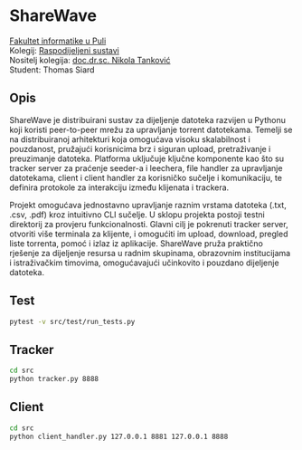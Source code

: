 # **ShareWave**

[Fakultet informatike u Puli](https://fipu.unipu.hr)\
Kolegij: [Raspodijeljeni sustavi](https://fiputreca.notion.site/Raspodijeljeni-sustavi-544564d5cc9e48b3a38d4143216e5dd6)\
Nositelj kolegija: [doc.dr.sc. Nikola Tanković](https://www.notion.so/fiputreca/Kontakt-stranica-875574d1b92248b1a8e90dae52cd29a9)\
Student: Thomas Siard

## **Opis**

ShareWave je distribuirani sustav za dijeljenje datoteka razvijen u Pythonu koji koristi peer-to-peer mrežu za upravljanje torrent datotekama. Temelji se na distribuiranoj arhitekturi koja omogućava visoku skalabilnost i pouzdanost, pružajući korisnicima brz i siguran upload, pretraživanje i preuzimanje datoteka. Platforma uključuje ključne komponente kao što su tracker server za praćenje seeder-a i leechera, file handler za upravljanje datotekama, client i client handler za korisničko sučelje i komunikaciju, te definira protokole za interakciju između klijenata i trackera.

Projekt omogućava jednostavno upravljanje raznim vrstama datoteka (.txt, .csv, .pdf) kroz intuitivno CLI sučelje. U sklopu projekta postoji testni direktorij za provjeru funkcionalnosti. Glavni cilj je pokrenuti tracker server, otvoriti više terminala za klijente, i omogućiti im upload, download, pregled liste torrenta, pomoć i izlaz iz aplikacije. ShareWave pruža praktično rješenje za dijeljenje resursa u radnim skupinama, obrazovnim institucijama i istraživačkim timovima, omogućavajući učinkovito i pouzdano dijeljenje datoteka.

## **Test**

```bash
pytest -v src/test/run_tests.py
```

## **Tracker**

```bash
cd src
python tracker.py 8888
```

## **Client**

```bash
cd src
python client_handler.py 127.0.0.1 8881 127.0.0.1 8888
```